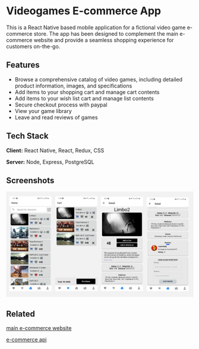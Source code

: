 
# Videogames E-commerce App

This is a React Native based mobile application for a fictional video game e-commerce store. The app has been designed to complement the main e-commerce website and provide a seamless shopping experience for customers on-the-go.


## Features

- Browse a comprehensive catalog of video games, including detailed product information, images, and specifications
- Add items to your shopping cart and manage cart contents
- Add items to your wish list cart and manage list contents
- Secure checkout process with paypal
- View your game library
- Leave and read reviews of games


## Tech Stack

**Client:** React Native, React, Redux, CSS

**Server:** Node, Express, PostgreSQL
## Screenshots

![App Screenshot](https://raw.githubusercontent.com/genti91/e-commerce_APP/main/assets/app-img.jpg)


## Related
[main e-commerce website](https://github.com/genti91/e-commerce_client)

[e-commerce api](https://github.com/Mjosuex85/e-commerce_API)

